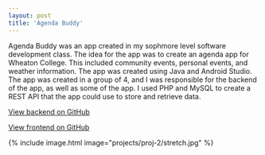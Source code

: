 ```yaml
---
layout: post
title: 'Agenda Buddy'
---
```


Agenda Buddy was an app created in my sophmore level software development class. The idea for the app was to create an agenda app for Wheaton College. This included community events, personal events, and weather information. The app was created using Java and Android Studio. The app was created in a group of 4, and I was responsible for the backend of the app, as well as some of the app. I used PHP and MySQL to create a REST API that the app could use to store and retrieve data. 

[View backend on GitHub](https://github.com/pricejoshua/AgendaBuddyWeb)

[View frontend on GitHub](https://github.com/tjkwilliams/AgendaBuddy)


{% include image.html image="projects/proj-2/stretch.jpg" %}
